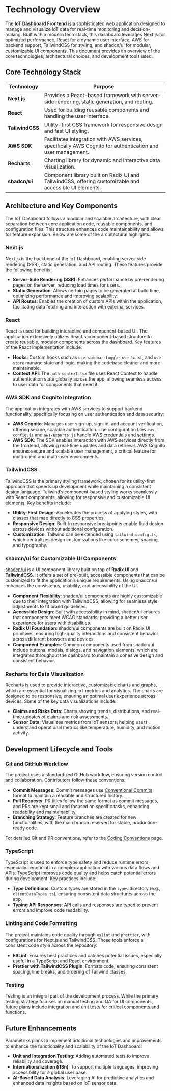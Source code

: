 # Technology Overview

The **IoT Dashboard Frontend** is a sophisticated web application designed to manage and visualize IoT data for real-time monitoring and decision-making. Built with a modern tech stack, this dashboard leverages Next.js for optimized performance, React for a dynamic user interface, AWS for backend support, TailwindCSS for styling, and shadcn/ui for modular, customizable UI components. This document provides an overview of the core technologies, architectural choices, and development tools used.

## Core Technology Stack

| Technology      | Purpose                                                                                                     |
| --------------- | ----------------------------------------------------------------------------------------------------------- |
| **Next.js**     | Provides a React-based framework with server-side rendering, static generation, and routing.                |
| **React**       | Used for building reusable components and handling the user interface.                                      |
| **TailwindCSS** | Utility-first CSS framework for responsive design and fast UI styling.                                      |
| **AWS SDK**     | Facilitates integration with AWS services, specifically AWS Cognito for authentication and user management. |
| **Recharts**    | Charting library for dynamic and interactive data visualization.                                            |
| **shadcn/ui**   | Component library built on Radix UI and TailwindCSS, offering customizable and accessible UI elements.      |

## Architecture and Key Components

The IoT Dashboard follows a modular and scalable architecture, with clear separation between core application code, reusable components, and configuration files. This structure enhances code maintainability and allows for feature expansion. Below are some of the architectural highlights:

### Next.js

Next.js is the backbone of the IoT Dashboard, enabling server-side rendering (SSR), static generation, and API routing. These features provide the following benefits:

- **Server-Side Rendering (SSR)**: Enhances performance by pre-rendering pages on the server, reducing load times for users.
- **Static Generation**: Allows certain pages to be generated at build time, optimizing performance and improving scalability.
- **API Routes**: Enables the creation of custom APIs within the application, facilitating data fetching and interaction with external services.

### React

React is used for building interactive and component-based UI. The application extensively utilizes React's component-based structure to create reusable, modular components across the dashboard. Key features of the React implementation include:

- **Hooks**: Custom hooks such as `use-sidebar-toggle`, `use-toast`, and `use-store` manage state and logic, making the codebase cleaner and more maintainable.
- **Context API**: The `auth-context.tsx` file uses React Context to handle authentication state globally across the app, allowing seamless access to user data for components that need it.

### AWS SDK and Cognito Integration

The application integrates with AWS services to support backend functionality, specifically focusing on user authentication and data security:

- **AWS Cognito**: Manages user sign-up, sign-in, and account verification, offering secure, scalable authentication. The configuration files `aws-config.js` and `aws-exports.js` handle AWS credentials and settings.
- **AWS SDK**: The SDK enables interaction with AWS services directly from the frontend, allowing real-time updates and data retrieval. AWS Cognito ensures secure and scalable user management, a critical feature for multi-client and multi-user environments.

### TailwindCSS

TailwindCSS is the primary styling framework, chosen for its utility-first approach that speeds up development while maintaining a consistent design language. Tailwind’s component-based styling works seamlessly with React components, allowing for responsive and customizable UI elements. Key benefits include:

- **Utility-First Design**: Accelerates the process of applying styles, with classes that map directly to CSS properties.
- **Responsive Design**: Built-in responsive breakpoints enable fluid design across devices without additional configuration.
- **Customization**: Tailwind can be extended using `tailwind.config.ts`, which centralizes design customizations like color schemes, spacing, and typography.

### shadcn/ui for Customizable UI Components

[shadcn/ui](https://ui.shadcn.dev/) is a UI component library built on top of **Radix UI** and **TailwindCSS**. It offers a set of pre-built, accessible components that can be customized to fit the application’s unique requirements. Using shadcn/ui enhances the consistency, usability, and accessibility of the UI.

- **Component Flexibility**: shadcn/ui components are highly customizable due to their integration with TailwindCSS, allowing for seamless style adjustments to fit brand guidelines.
- **Accessible Design**: Built with accessibility in mind, shadcn/ui ensures that components meet WCAG standards, providing a better user experience for users with disabilities.
- **Radix UI Foundation**: shadcn/ui components are built on Radix UI primitives, ensuring high-quality interactions and consistent behavior across different browsers and devices.
- **Component Examples**: Common components used from shadcn/ui include buttons, modals, dialogs, and navigation elements, which are integrated throughout the dashboard to maintain a cohesive design and consistent behavior.

### Recharts for Data Visualization

Recharts is used to provide interactive, customizable charts and graphs, which are essential for visualizing IoT metrics and analytics. The charts are designed to be responsive, ensuring an optimal user experience across devices. Some of the key data visualizations include:

- **Claims and Risks Data**: Charts showing trends, distributions, and real-time updates of claims and risk assessments.
- **Sensor Data**: Visualizes metrics from IoT sensors, helping users understand operational metrics like temperature, humidity, and motion activity.

## Development Lifecycle and Tools

### Git and GitHub Workflow

The project uses a standardized GitHub workflow, ensuring version control and collaboration. Contributors follow these conventions:

- **Commit Messages**: Commit messages use [Conventional Commits](https://www.conventionalcommits.org/en/v1.0.0/) format to maintain a readable and structured history.
- **Pull Requests**: PR titles follow the same format as commit messages, and PRs are kept small and focused on specific tasks, enhancing readability and maintainability.
- **Branching Strategy**: Feature branches are created for new functionalities, with the main branch reserved for stable, production-ready code.

For detailed Git and PR conventions, refer to the [Coding Conventions](./coding_conventions.md) page.

### TypeScript

TypeScript is used to enforce type safety and reduce runtime errors, especially beneficial in a complex application with various data flows and APIs. TypeScript improves code quality and helps catch potential errors during development. Key practices include:

- **Type Definitions**: Custom types are stored in the `types` directory (e.g., `clientDataTypes.ts`), ensuring consistent data structures across the app.
- **Typing API Responses**: API calls and responses are typed to prevent errors and improve code readability.

### Linting and Code Formatting

The project maintains code quality through `eslint` and `prettier`, with configurations for Next.js and TailwindCSS. These tools enforce a consistent code style across the repository:

- **ESLint**: Ensures best practices and catches potential issues, especially useful in a TypeScript and React environment.
- **Prettier with TailwindCSS Plugin**: Formats code, ensuring consistent spacing, line breaks, and ordering of Tailwind classes.

### Testing

Testing is an integral part of the development process. While the primary testing strategy focuses on manual testing and QA for UI components, future plans include integration and unit tests for critical components and functions.

## Future Enhancements

Parametriks plans to implement additional technologies and improvements to enhance the functionality and scalability of the IoT Dashboard:

- **Unit and Integration Testing**: Adding automated tests to improve reliability and coverage.
- **Internationalization (i18n)**: To support multiple languages, improving accessibility for a global user base.
- **AI-Based Data Analysis**: Leveraging AI for predictive analytics and enhanced data insights based on IoT sensor data.
